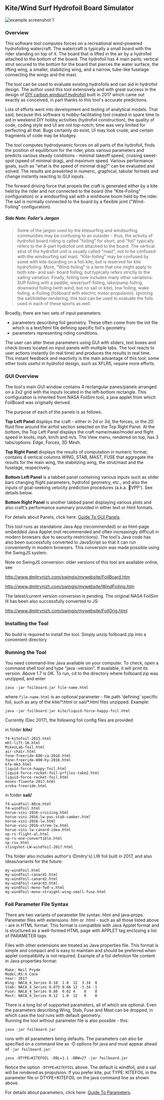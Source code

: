 ## Kite/Wind Surf Hydrofoil Board Simulator

![example screenshot 1](docs/my-LW-foil-and-ML70-15mph-forces.png)


### Overview

This software tool computes forces on a recreational wind-powered hydrofoiling watercraft.  The watercraft is typically a small board with the rider standing on top of it. The board that is lifted in the air by a hydrofoil attached to the bottom of the board. The hydrofoil has 4 main parts: vertical strut secured to the bottom for the board that pierces the water surface, the lifting wing, a smaller, stabilizing wing, and a narrow, tube-like fuselage connecting the wings and the mast. 

The tool can be used to evaluate existing hydrofoils and can aid in hydrofoil design.  The author used this tool extensively and with great success in the design of [DIY carbon windsurf hydrofoil](https://1drv.ms/f/s!AhpYSQuCj3vrjHeKi4Bvpnp_r7kB) built in 2017
which came out exactly as conceived, in part thanks to this tool's accurate predictions. 

Lots of efforts went into development and testing of analytical models. That said, because this software is hobby-facilitating tool created in spare time to aid in weekend DIY hobby activities (hydrofoil construction), the quality of code, coding style and UI are not top-notch; time was very limited for perfecting all that. Bugs certainly do exist, UI may look crude, and certain fragments of code may be kludgey. 

The tool computes hydrodynamic forces on all parts of the hydrofoil, finds the position of equilibrium for the rider, plots various parameters and predicts various steady conditions - minimal takeoff speed, cruising sweet-spot (speed of minimal drag), and maximum speed. Various performance goals, such as "what is the speed of minimal drag?" can be evaluated and solved.  The results are presented in numeric, graphical, tabular formats and change instantly reacting to GUI inputs.  

The forward driving force that propels the craft is generated either by a kite held by the rider and not connected to the board (the "Kite-Foiling" configuration) or a windsurfing sail with a wishbone boom held by the rider. The sail is normally connected to the board by a flexible joint ("Wind-Foiling" configuration).  

##### Side Note: Foiler's Jargon

> Some of the jargon used by the kitesurfing and windsurfing communities may be confusing to an outsider - thus, the activity of hydrofoil board riding is called "foiling" for short, and "foil" typically refers to the 4-part hydrofoil unit attached to the board. The vertical strut of the hydrofoil unit is usually called "mast", not to be confused with the windsurfing sail mast. "Kite-foiling" may be confused by some with kite-boarding on a foil-kite, but is reserved for kite hydrofoiling. More, "Wind-foiling" is a term that one might apply to both kite- and sail- board foiling, but typically refers strictly to the sailing variation. Finally, foiling now includes many other variations: SUP foiling with a paddle, wave/surf-foiling, lake/pump foiling, downwind foiling (with wind, but no sail or kite), tow foiling, wake foiling, e-Foiling (foilboard with electric motor propulsion). Ignoring the sail/kitebar rendering, this tool can be used to evaluate the foils used in each of these sports as well.

Broadly, there are two sets of input parameters: 

* parameters describing foil geometry. These often come from the init file which is a text/html file defining specific foil's geometry.
* parameters representing riding conditions.   

The user can alter these parameters using GUI with sliders, text boxes and check-boxes
located on input panels with multiple tabs.  The tool reacts to user actions instantly (in real time) and produces the results in real time. This instant feedback and reactivity is the main advantage of this tool; some other tools useful in hydrofoil design, such as XFLR5, require more efforts. 

### GUI Overview

The tool's main GUI window contains 4 rectangular panes/panels arranged on a 2x2 grid with the inputs located in the left-bottom rectangle. This configuration is inherited from NASA FoilSim tool, a java applet from which FoilBoard was originally derived. 

The purpose of each of the panels is as follows.

**Top Left Panel** displays the craft - either in 2d or 3d, the forces, or the 2D fluid flow around the airfoil section selected on the Top Right Panel.  At the bottom,  the Top Left Panel displays the craft name/make/model and flight speed in knots, mph, km/h and m/s.  The View menu, rendered  on top,  has 3 tabs/options: Edge, Forces, 3D Mesh.

**Top Right Panel** displays the results of computation in numeric format; contains 4 vertical columns WING, STAB, MAST, FUSE that aggregate the results for the main wing, the stabilizing wing, the strut/mast and the fuselage, respectively. 

**Bottom Left Panel** is a tabbed panel containing various inputs such as slider bars changing flight parameters, hydrofoil geometry, etc., and also the inputs of goal-seeking velocity prediction procedures (a.k.a. VPP').  See details below.

**Bottom Right Panel** is another tabbed panel displaying various plots and also craft's performance summary provided in either text or html formats. 

For details about Panels, click here: [Guide To GUI Panels](docs/GUIPanels.md).

This tool runs as standalone Java App (recommended) or as html-page embedded Java Applet (not recommended and often increasingly difficult in modern browsers due to security restrictions).  The tool's Java code has also been successfully converted to JavaScript so that it can run conveniently in modern browsers. This conversion was made possible using the SwingJS system. 


Note on SwingJS conversion: older versions of this tool are available online, see

http://www.dmitrynizh.com/swingjs/mywebsite/FoilBoard.htm

http://www.dmitrynizh.com/swingjs/mywebsite/WindFoiling.htm 

The latest/current version conversion is pending.  The original NASA FoilSim III has been also successfully converted to JS:

http://www.dmitrynizh.com/swingjs/mywebsite/FoilOrig.html

### Installing the Tool

No build is required to install the tool.  Simply unzip foilboard.zip into a convenient directory

### Running the Tool
You need command-line Java available on your computer. To check, 
open a command shell tool and type "java -version".   If available, it will print its version. Above 1.7 is OK. To run, cd to the directory where foilboard.zip was unzipped, and enter

    java -jar foilboard.jar file-name.html

where ```file-name.html``` is an optional parameter -  file path 'defining' specific foil, such as
any of the kite/\*.html or sail/\*.html files unzipped. Example:

    java -jar foilboard.jar kite/liquid-force-happy-foil.html

Currently (Dec 2017), the following foil config files are provided

in folder **kite/**
````
f4-kitefoil-2015.html
mhl-lift-16.html
MikesLab-foil.html
air-chair.html
fone-freeride-600-ca-2016.html
fone-freeride-800-hy-2016.html
kfa-mk3.html
liquid-force-happy-foil.html
liquid-force-rocket-foil-prfiles-take2.html
liquid-force-rocket-foil.html
moses-fluente-2017.html
sroka-freeride.html
````
in folder **sail/**
````
f4-windfoil-80cm.html
f4-windfoil.html
horue-vini-2016-cruising.html
horue-vini-2016-lw-pos-stab-camber.html
horue-vini-2016-lw.html
horue-vini-2016-xtrem-lw.html
horue-vini-lw-canard-idea.html
np-rs-flight-al.html
np-rs-one-convertible.html
np-rsx.html
slingshot-LW-windfoil-2017.html
````

Ths folder also includes author's (Dmitry's) LW foil built in 2017, and also ideas/variants for the future:
````
my-windfoil.html
my-windfoil-canard1.html
my-windfoil-canard2.html
my-windfoil-canard3.html
my-windfoil-mono-fwd-v.html
my-windfoil-mono-straight-wing-small-fuse.html
````

### Foil Parameter File Syntax
There are two variants of  parameter file syntax: html and java-props.
Parameter files with extensions .htm or .html  - such as all those listed above - are in HTML format.  This format is compatible with Java Applet format and is structured as 
a well-formed  HTML page with APPLET tag enclosing a list of PARAMETER tags.

Files with other extensions are treated as Java properties file. This format is simple and compact and is easy to maintain and should be preferred when applet compatibility is not required. Example of a foil definition file content in Java properties format:

````
Make: Neil Pryde
Model:RS:X Conv
Year: 2017
Wing: NACA_4_Series 0.10  1.0  12  3.34  0
Stab: NACA_4_Series 0.075 0.66 12 -3.34 -1
Fuse: NACA_4_Series 0.88  0.02 4    0    0
Mast: NACA_4_Series 0.12  1.0  12   0    0
````

There is a long list of supported parameters, all of which are optional. Even the parameters describing Wing, Stab, Fuse and Mast can be dropped, in which case the tool runs with default geometry.  
Running the tool without parameter file is also possible - this:

    java -jar foilboard.jar

runs with all parameters being defaults.  The parameters can also be specified on a command line as -D options for java and must appear ahead of ``-jar foilboard.jar``:

    java -DTYPE=KITEFOIL -DBL=1.1 -DBW=27 -jar foilboard.jar 

Notice the option  ```-DTYPE=KITEFOIL``` above.  The default is windfoil, and a sail will be rendered as propulsion. If you prefer kite, put TYPE: KITEFOIL in the parameter file or DTYPE=KITEFOIL on the java command line as shown above. 

For details about parameters, click here: [Guide To Parameters](docs/Parameters.md).



